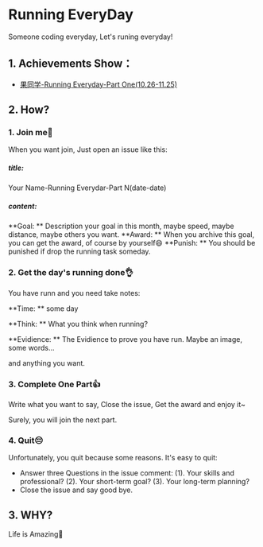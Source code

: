 Running EveryDay
================

Someone coding everyday, Let's runing everyday!

## 1. Achievements Show：

- [果同学-Running Everyday-Part One(10.26-11.25)]()

## 2. How?

### 1. Join me:clap:

When you want join, Just open an issue like this:

##### title: 

Your Name-Running Everydar-Part N(date-date)

##### content: 

**Goal: ** Description your goal in this month, maybe speed, maybe distance, maybe others you want.
**Award: ** When you archive this goal, you can get the award, of course by yourself:smile:
**Punish: ** You should be punished if drop the running task someday.

### 2. Get the day's running done:ok_hand:  

You have runn and you need take notes:

**Time: ** some day

**Think: ** What you think when running?

**Evidience: ** The Evidience to prove you have run. Maybe an image, some words...

and anything you want.

### 3. Complete One Part:thumbsup:

Write what you want to say, Close the issue, Get the award and enjoy it~ 

Surely, you will join the next part.

### 4. Quit:pensive:

Unfortunately, you quit because some reasons. It's easy to quit:

- Answer three Questions in the issue comment: (1). Your skills and professional? (2). Your short-term goal? (3). Your long-term planning? 
- Close the issue and say good bye.


## 3. WHY?

Life is Amazing:dog:



